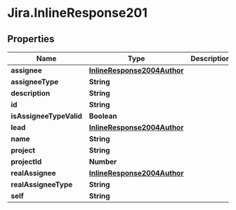 # Jira.InlineResponse201

## Properties

Name | Type | Description | Notes
------------ | ------------- | ------------- | -------------
**assignee** | [**InlineResponse2004Author**](InlineResponse2004Author.md) |  | 
**assigneeType** | **String** |  | 
**description** | **String** |  | 
**id** | **String** |  | 
**isAssigneeTypeValid** | **Boolean** |  | 
**lead** | [**InlineResponse2004Author**](InlineResponse2004Author.md) |  | 
**name** | **String** |  | 
**project** | **String** |  | 
**projectId** | **Number** |  | 
**realAssignee** | [**InlineResponse2004Author**](InlineResponse2004Author.md) |  | 
**realAssigneeType** | **String** |  | 
**self** | **String** |  | 


